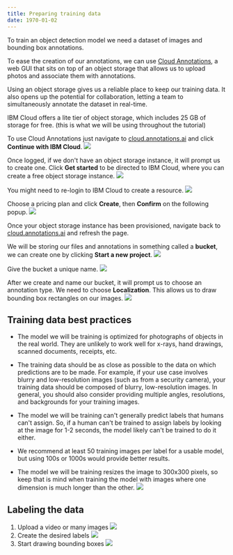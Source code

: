 ```yaml
---
title: Preparing training data
date: 1970-01-02
---
```


To train an object detection model we need a dataset of images and bounding box annotations.

To ease the creation of our annotations, we can use [Cloud Annotations](https://cloud.annotations.ai), a web GUI that sits on top of an object storage that allows us to upload photos and associate them with annotations.

Using an object storage gives us a reliable place to keep our training data. It also opens up the potential for collaboration, letting a team to simultaneously annotate the dataset in real-time.

IBM Cloud offers a lite tier of object storage, which includes 25 GB of storage for free. (this is what we will be using throughout the tutorial)

To use Cloud Annotations just navigate to [cloud.annotations.ai](https://cloud.annotations.ai) and click **Continue with IBM Cloud**.
![](/assets/images/0a.CA_login.png)

Once logged, if we don't have an object storage instance, it will prompt us to create one. Click **Get started** to be directed to IBM Cloud, where you can create a free object storage instance.
![](/assets/images/1a.CA_no-object-storage.png)

You might need to re-login to IBM Cloud to create a resource.
![](/assets/images/2a.IBM_login-to-create-resource.png)

Choose a pricing plan and click **Create**, then **Confirm** on the following popup.
![](/assets/images/3a.IBM_create-object-storage.png)

Once your object storage instance has been provisioned, navigate back to [cloud.annotations.ai](https://cloud.annotations.ai) and refresh the page. 

We will be storing our files and annotations in something called a **bucket**, we can create one by clicking **Start a new  project**.
![](/assets/images/4a.CA_create-bucket.png)

Give the bucket a unique name.
![](/assets/images/5.CA_name-bucket.png)

After we create and name our bucket, it will prompt us to choose an annotation type. We need to choose **Localization**. This allows us to draw bounding box rectangles on our images.
![](/assets/images/6a.CA_set-type.png)

## Training data best practices
* The model we will be training is optimized for photographs of objects in the real world. They are unlikely to work well for x-rays, hand drawings, scanned documents, receipts, etc.

* The training data should be as close as possible to the data on which predictions are to be made. For example, if your use case involves blurry and low-resolution images (such as from a security camera), your training data should be composed of blurry, low-resolution images. In general, you should also consider providing multiple angles, resolutions, and backgrounds for your training images.

* The model we will be training can't generally predict labels that humans can't assign. So, if a human can't be trained to assign labels by looking at the image for 1-2 seconds, the model likely can't be trained to do it either.

* We recommend at least 50 training images per label for a usable model, but using 100s or 1000s would provide better results.

* The model we will be training resizes the image to 300x300 pixels, so keep that is mind when training the model with images where one dimension is much longer than the other.
![](/assets/images/image_shrink.png)

## Labeling the data
1. Upload a video or many images
![](/assets/images/7a.CA_blank-canvas.png)
2. Create the desired labels
![](/assets/images/9a.CA_create-label.png)
3. Start drawing bounding boxes
![](/assets/images/10.CA_labeled.png)